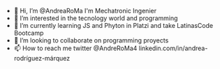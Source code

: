 - 👋 Hi, I’m @AndreaRoMa I'm Mechatronic Ingenier 
- 👀 I’m interested in the tecnology world and programming
- 🌱 I’m currently learning JS and Phyton in Platzi and take LatinasCode Bootcamp
- 💞️ I’m looking to collaborate on programming proyects
- 📫 How to reach me twitter @AndreRoMa4 linkedin.com/in/andrea-rodríguez-márquez

<!---
AndreaRoMa/AndreaRoMa is a ✨ special ✨ repository because its `README.md` (this file) appears on your GitHub profile.
You can click the Preview link to take a look at your changes.
--->
